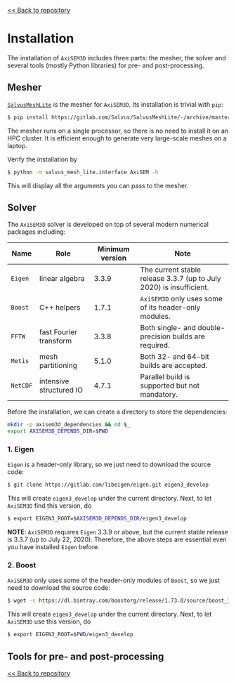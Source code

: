 [<< Back to repository](https://github.com/kuangdai/AxiSEM-3D)


# Installation
The installation of `AxiSEM3D` includes three parts: the mesher, the solver and several tools (mostly Python libraries) for pre- and post-processing. 


## Mesher
[`SalvusMeshLite`](https://gitlab.com/Salvus/SalvusMeshLite) is the mesher for `AxiSEM3D`. Its installation is trivial with `pip`: 
```bash
$ pip install https://gitlab.com/Salvus/SalvusMeshLite/-/archive/master/SalvusMeshLite-master.zip
```
The mesher runs on a single processor, so there is no need to install it on an HPC cluster. It is efficient enough to generate very large-scale meshes on a laptop.

Verify the installation by
```bash
$ python -m salvus_mesh_lite.interface AxiSEM -h
```
This will display all the arguments you can pass to the mesher. 


## Solver

The `AxiSEM3D` solver is developed on top of several modern numerical packages including:

Name|Role|Minimum version|Note
--- | --- | ---|---
`Eigen` | linear algebra | 3.3.9 | The current stable release 3.3.7 (up to July 2020) is insufficient.
`Boost` | C++ helpers | 1.7.1 | `AxiSEM3D` only uses some of its header-only modules.
`FFTW` | fast Fourier transform | 3.3.8 | Both single- and double-precision builds are required.
`Metis` | mesh partitioning | 5.1.0 | Both 32- and 64-bit builds are accepted.
`NetCDF` | intensive structured IO | 4.7.1 | Parallel build is supported but not mandatory.

Before the installation, we can create a directory to store the dependencies:
```bash
mkdir -p axisem3d_dependencies && cd $_
export AXISEM3D_DEPENDS_DIR=$PWD
```


### 1. Eigen
`Eigen` is a header-only library, so we just need to download the source code:
```bash
$ git clone https://gitlab.com/libeigen/eigen.git eigen3_develop
```
This will create `eigen3_develop` under the current directory. Next, to let `AxiSEM3D` find this version, do
```bash
$ export EIGEN3_ROOT=$AXISEM3D_DEPENDS_DIR/eigen3_develop
``` 

<strong>NOTE</strong>: `AxiSEM3D` requires `Eigen` 3.3.9 or above, but the current stable release is 3.3.7 (up to July 22, 2020). Therefore, the above steps are essential even you have installed `Eigen` before. 


### 2. Boost
`AxiSEM3D` only uses some of the header-only modules of `Boost`, so we just need to download the source code:

```bash
$ wget -c https://dl.bintray.com/boostorg/release/1.73.0/source/boost_1_73_0.tar.bz2 -O - | tar -x
```
This will create `eigen3_develop` under the current directory. Next, to let `AxiSEM3D` use this version, do
```bash
$ export EIGEN3_ROOT=$PWD/eigen3_develop
``` 



## Tools for pre- and post-processing




[<< Back to repository](https://github.com/kuangdai/AxiSEM-3D)
<!--stackedit_data:
eyJoaXN0b3J5IjpbLTU5ODA3NzA1NiwtMjExNjY0Mzg0MiwxMj
E0MDIxMjIsLTE5MzI5MjQyNzYsLTYzMzc3Njk2NCwtMTI3OTM1
NDkxNCwxMjE2MTk3MTQ1LC0xMzI3MDI2MjUwLC0xMzgxOTc0Mz
Y4LDQ2Njg3MDY4MiwtMTY0NzA3ODkwOSwtMTM4Mzc3MDIwNiwt
MTc0OTA1ODUwNSwxMzcxODg4NTgsLTMzMjc5NDg2NywtMTczNz
U4NTE5NSwtNTI4OTM1OTYxLDExMDcwNjg2NjAsLTIxMDA0NzE2
NDcsLTIxNjMyMTIzOF19
-->